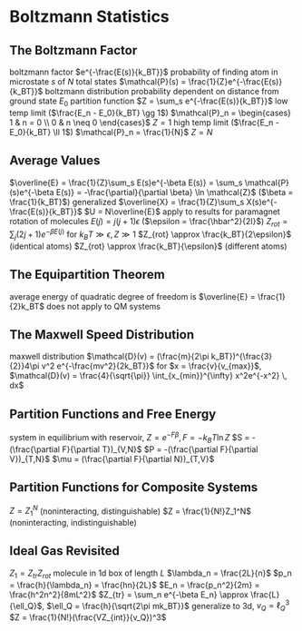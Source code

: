 # Boltzmann Statistics
## The Boltzmann Factor
boltzmann factor $e^{-\frac{E(s)}{k_BT}}$
probability of finding atom in microstate $s$ of $N$ total states $\mathcal{P}(s) = \frac{1}{Z}e^{-\frac{E(s)}{k_BT}}$
	boltzmann distribution
		probability dependent on distance from ground state $E_0$
	partition function $Z = \sum_s e^{-\frac{E(s)}{k_BT}}$
	low temp limit ($\frac{E_n - E_0}{k_BT} \gg 1$)
		$\mathcal{P}_n = \begin{cases} 1 & n = 0 \\ 0 & n \neq 0 \end{cases}$
		$Z = 1$
	high temp limit ($\frac{E_n - E_0}{k_BT} \ll 1$)
		$\mathcal{P}_n = \frac{1}{N}$
		$Z = N$
## Average Values
$\overline{E} = \frac{1}{Z}\sum_s E(s)e^{-\beta E(s)} = \sum_s \mathcal{P}(s)e^{-\beta E(s)} = -\frac{\partial}{\partial \beta} \ln \mathcal{Z}$ ($\beta = \frac{1}{k_BT}$)
	generalized $\overline{X} = \frac{1}{Z}\sum_s X(s)e^{-\frac{E(s)}{k_BT}}$
	$U = N\overline{E}$
apply to results for paramagnet
rotation of molecules
	$E(j) = j(j + 1)\epsilon$ ($\epsilon = \frac{\hbar^2}{2I}$)
	$Z_{rot} = \sum_j (2j + 1)e^{-\beta E(j)}$
	for $k_BT \gg \epsilon, Z \gg 1$
		$Z_{rot} \approx \frac{k_BT}{2\epsilon}$ (identical atoms)
		$Z_{rot} \approx \frac{k_BT}{\epsilon}$ (different atoms)
## The Equipartition Theorem
average energy of quadratic degree of freedom is $\overline{E} = \frac{1}{2}k_BT$
does not apply to QM systems
## The Maxwell Speed Distribution
maxwell distribution $\mathcal{D}(v) = (\frac{m}{2\pi k_BT})^{\frac{3}{2}}4\pi v^2 e^{-\frac{mv^2}{2k_BT}}$
	for $x = \frac{v}{v_{max}}$, $\mathcal{D}(v) = \frac{4}{\sqrt{\pi}} \int_{x_{min}}^{\infty} x^2e^{-x^2} \, dx$
## Partition Functions and Free Energy
system in equilibrium with reservoir, $Z = e^{-F\beta}, F = -k_BT\ln Z$
	$S = -(\frac{\partial F}{\partial T})_{V,N}$
	$P = -(\frac{\partial F}{\partial V})_{T,N}$
	$\mu = (\frac{\partial F}{\partial N})_{T,V}$
## Partition Functions for Composite Systems
$Z = Z_1^N$ (noninteracting, distinguishable)
$Z = \frac{1}{N!}Z_1^N$ (noninteracting, indistinguishable)
## Ideal Gas Revisited
$Z_1 = Z_{tr}Z_{rot}$
molecule in 1d box of length $L$
	$\lambda_n = \frac{2L}{n}$
	$p_n = \frac{h}{\lambda_n} = \frac{hn}{2L}$
	$E_n = \frac{p_n^2}{2m} = \frac{h^2n^2}{8mL^2}$
	$Z_{tr} = \sum_n e^{-\beta E_n} \approx \frac{L}{\ell_Q}$, $\ell_Q = \frac{h}{\sqrt{2\pi mk_BT}}$
	generalize to 3d, $v_Q = \ell_Q^3$
		$Z = \frac{1}{N!}(\frac{VZ_{int}}{v_Q})^3$